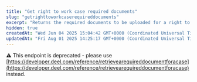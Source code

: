 ```yaml
---
title: "Get right to work case required documents"
slug: "getrighttoworkcaserequireddocuments"
excerpt: "Returns the required documents to be uploaded for a right to work case.\n **Token scopes**: `worker:read`"
hidden: true
createdAt: "Wed Jun 04 2025 15:04:42 GMT+0000 (Coordinated Universal Time)"
updatedAt: "Fri Aug 01 2025 14:25:17 GMT+0000 (Coordinated Universal Time)"
---
```

:warning: This endpoint is deprecated - please use [https://developer.deel.com/reference/retrievearequireddocumentforacase](https://developer.deel.com/reference/retrievearequireddocumentforacase) instead.
